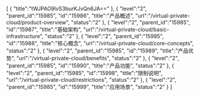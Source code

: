 [
	{
		"title":"tWJPAO9lvS3burKJvQn6JA=="
	},
	{
		"level":"2",
		"parent_id":"15985",
		"id":"15986",
		"title":"产品概述",
		"url":"/virtual-private-cloud/product-overview",
		"status":"2"
	},
	{
		"level":"2",
		"parent_id":"15985",
		"id":"15987",
		"title":"基础架构",
		"url":"/virtual-private-cloud/basic-infrastructure",
		"status":"2"
	},
	{
		"level":"2",
		"parent_id":"15985",
		"id":"15988",
		"title":"核心概念",
		"url":"/virtual-private-cloud/core-concepts",
		"status":"2"
	},
	{
		"level":"2",
		"parent_id":"15985",
		"id":"15989",
		"title":"产品优势",
		"url":"/virtual-private-cloud/benefits",
		"status":"2"
	},
	{
		"level":"2",
		"parent_id":"15985",
		"id":"15990",
		"title":"产品功能",
		"status":"2"
	},
	{
		"level":"2",
		"parent_id":"15985",
		"id":"15998",
		"title":"限制说明",
		"url":"/virtual-private-cloud/restrictions",
		"status":"2"
	},
	{
		"level":"2",
		"parent_id":"15985",
		"id":"15999",
		"title":"应用场景",
		"status":"2"
	}
]